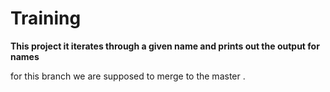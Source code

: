 # Training

**This project it iterates through a given name and prints out the output for names**

for this branch we are supposed to merge to the master .
